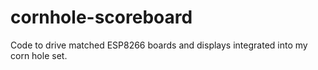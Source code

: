 # cornhole-scoreboard
Code to drive matched ESP8266 boards and displays integrated into my corn hole set.

